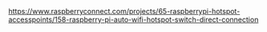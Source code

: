 https://www.raspberryconnect.com/projects/65-raspberrypi-hotspot-accesspoints/158-raspberry-pi-auto-wifi-hotspot-switch-direct-connection
